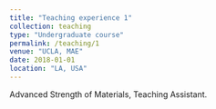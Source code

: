 ```yaml
---
title: "Teaching experience 1"
collection: teaching
type: "Undergraduate course"
permalink: /teaching/1
venue: "UCLA, MAE"
date: 2018-01-01
location: "LA, USA"
---
```


Advanced Strength of Materials, Teaching Assistant.
